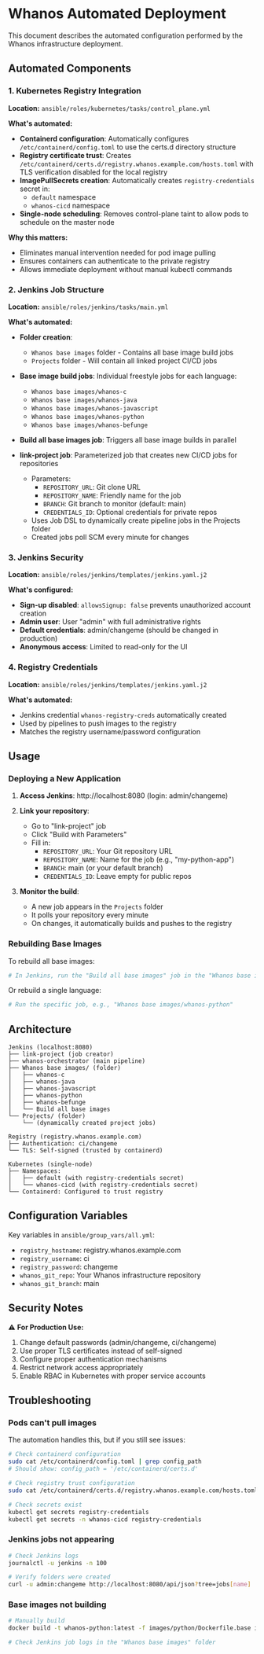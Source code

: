 # Whanos Automated Deployment

This document describes the automated configuration performed by the Whanos infrastructure deployment.

## Automated Components

### 1. Kubernetes Registry Integration

**Location:** `ansible/roles/kubernetes/tasks/control_plane.yml`

**What's automated:**
- **Containerd configuration**: Automatically configures `/etc/containerd/config.toml` to use the certs.d directory structure
- **Registry certificate trust**: Creates `/etc/containerd/certs.d/registry.whanos.example.com/hosts.toml` with TLS verification disabled for the local registry
- **ImagePullSecrets creation**: Automatically creates `registry-credentials` secret in:
  - `default` namespace
  - `whanos-cicd` namespace
- **Single-node scheduling**: Removes control-plane taint to allow pods to schedule on the master node

**Why this matters:**
- Eliminates manual intervention needed for pod image pulling
- Ensures containers can authenticate to the private registry
- Allows immediate deployment without manual kubectl commands

### 2. Jenkins Job Structure

**Location:** `ansible/roles/jenkins/tasks/main.yml`

**What's automated:**
- **Folder creation**:
  - `Whanos base images` folder - Contains all base image build jobs
  - `Projects` folder - Will contain all linked project CI/CD jobs
  
- **Base image build jobs**: Individual freestyle jobs for each language:
  - `Whanos base images/whanos-c`
  - `Whanos base images/whanos-java`
  - `Whanos base images/whanos-javascript`
  - `Whanos base images/whanos-python`
  - `Whanos base images/whanos-befunge`
  
- **Build all base images job**: Triggers all base image builds in parallel
  
- **link-project job**: Parameterized job that creates new CI/CD jobs for repositories
  - Parameters:
    - `REPOSITORY_URL`: Git clone URL
    - `REPOSITORY_NAME`: Friendly name for the job
    - `BRANCH`: Git branch to monitor (default: main)
    - `CREDENTIALS_ID`: Optional credentials for private repos
  - Uses Job DSL to dynamically create pipeline jobs in the Projects folder
  - Created jobs poll SCM every minute for changes

### 3. Jenkins Security

**Location:** `ansible/roles/jenkins/templates/jenkins.yaml.j2`

**What's configured:**
- **Sign-up disabled**: `allowsSignup: false` prevents unauthorized account creation
- **Admin user**: User "admin" with full administrative rights
- **Default credentials**: admin/changeme (should be changed in production)
- **Anonymous access**: Limited to read-only for the UI

### 4. Registry Credentials

**Location:** `ansible/roles/jenkins/templates/jenkins.yaml.j2`

**What's automated:**
- Jenkins credential `whanos-registry-creds` automatically created
- Used by pipelines to push images to the registry
- Matches the registry username/password configuration

## Usage

### Deploying a New Application

1. **Access Jenkins**: http://localhost:8080 (login: admin/changeme)

2. **Link your repository**:
   - Go to "link-project" job
   - Click "Build with Parameters"
   - Fill in:
     - `REPOSITORY_URL`: Your Git repository URL
     - `REPOSITORY_NAME`: Name for the job (e.g., "my-python-app")
     - `BRANCH`: main (or your default branch)
     - `CREDENTIALS_ID`: Leave empty for public repos

3. **Monitor the build**:
   - A new job appears in the `Projects` folder
   - It polls your repository every minute
   - On changes, it automatically builds and pushes to the registry

### Rebuilding Base Images

To rebuild all base images:
```bash
# In Jenkins, run the "Build all base images" job in the "Whanos base images" folder
```

Or rebuild a single language:
```bash
# Run the specific job, e.g., "Whanos base images/whanos-python"
```

## Architecture

```
Jenkins (localhost:8080)
├── link-project (job creator)
├── whanos-orchestrator (main pipeline)
├── Whanos base images/ (folder)
│   ├── whanos-c
│   ├── whanos-java
│   ├── whanos-javascript
│   ├── whanos-python
│   ├── whanos-befunge
│   └── Build all base images
└── Projects/ (folder)
    └── (dynamically created project jobs)

Registry (registry.whanos.example.com)
├── Authentication: ci/changeme
└── TLS: Self-signed (trusted by containerd)

Kubernetes (single-node)
├── Namespaces:
│   ├── default (with registry-credentials secret)
│   └── whanos-cicd (with registry-credentials secret)
└── Containerd: Configured to trust registry
```

## Configuration Variables

Key variables in `ansible/group_vars/all.yml`:
- `registry_hostname`: registry.whanos.example.com
- `registry_username`: ci
- `registry_password`: changeme
- `whanos_git_repo`: Your Whanos infrastructure repository
- `whanos_git_branch`: main

## Security Notes

⚠️ **For Production Use:**
1. Change default passwords (admin/changeme, ci/changeme)
2. Use proper TLS certificates instead of self-signed
3. Configure proper authentication mechanisms
4. Restrict network access appropriately
5. Enable RBAC in Kubernetes with proper service accounts

## Troubleshooting

### Pods can't pull images
The automation handles this, but if you still see issues:
```bash
# Check containerd configuration
sudo cat /etc/containerd/config.toml | grep config_path
# Should show: config_path = '/etc/containerd/certs.d'

# Check registry trust configuration  
sudo cat /etc/containerd/certs.d/registry.whanos.example.com/hosts.toml

# Check secrets exist
kubectl get secrets registry-credentials
kubectl get secrets -n whanos-cicd registry-credentials
```

### Jenkins jobs not appearing
```bash
# Check Jenkins logs
journalctl -u jenkins -n 100

# Verify folders were created
curl -u admin:changeme http://localhost:8080/api/json?tree=jobs[name]
```

### Base images not building
```bash
# Manually build
docker build -t whanos-python:latest -f images/python/Dockerfile.base images/python/

# Check Jenkins job logs in the "Whanos base images" folder
```
